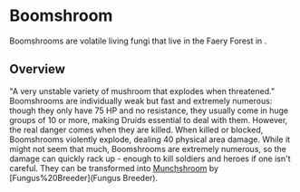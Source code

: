 # Boomshroom

Boomshrooms are volatile living fungi that live in the Faery Forest in .
## Overview

"A very unstable variety of mushroom that explodes when threatened."
Boomshrooms are individually weak but fast and extremely numerous: though they only have 75 HP and no resistance, they usually come in huge groups of 10 or more, making Druids essential to deal with them.
However, the real danger comes when they are killed. When killed or blocked, Boomshrooms violently explode, dealing 40 physical area damage. While it might not seem that much, Boomshrooms are extremely numerous, so the damage can quickly rack up - enough to kill soldiers and heroes if one isn't careful.
They can be transformed into [Munchshroom](Munchshroom) by [Fungus%20Breeder](Fungus Breeder).